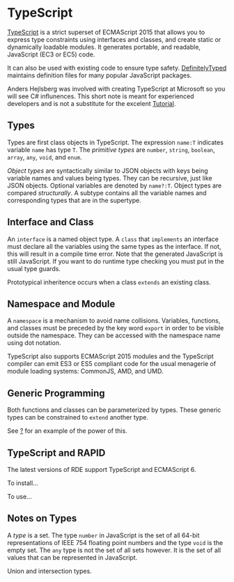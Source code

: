 # TypeScript

[TypeScript](http://www.typescriptlang.org)
is a strict superset of ECMAScript 2015 that allows you to express type
constraints using interfaces and classes, and create
static or dynamically loadable modules.
It generates portable, and readable,
JavaScript (EC3 or EC5) code.

It can also be used with existing code to ensure type safety.
[DefinitelyTyped](http://definitelytyped.org/) maintains
definition files for many popular JavaScript packages.

Anders Hejlsberg was involved with creating TypeScript at Microsoft
so you will see C# influnences.  This short note is meant for
experienced developers and is not a substitute for the excelent
[Tutorial](http://www.typescriptlang.org/docs/tutorial.html).

## Types

Types are first class objects in TypeScript.
The expression `name:T` indicates variable `name` has type `T`.
The _primitive types_ are `number`, `string`, `boolean`,
`array`, `any`, `void`, and `enum`.

_Object types_ are syntactically similar
to JSON objects with keys being variable names and values
being types. They can be recursive, just like JSON objects.
Optional variables are denoted by `name?:T`.
Object types are compared _structurally_.  A subtype contains all the
variable names and corresponding types that are in the supertype.

## Interface and Class
An `interface` is a named object type. A `class` that `implements` an
interface must declare all the variables using the same types as the
interface. If not, this will result in a compile time error.  Note that
the generated JavaScript is still JavaScript. If you want to do runtime
type checking you must put in the usual type guards.

Prototypical inheritence occurs when a class `extends` an existing class.

## Namespace and Module
A `namespace` is a mechanism to avoid name collisions.
Variables, functions, and classes must be preceded by the key word
`export` in order to be visible outside the namespace. They
can be accessed with the namespace name using dot notation.

TypeScript also supports ECMAScript 2015 modules and the TypeScript
compiler can emit ES3 or ES5 compliant code for the usual menagerie
of module loading systems: CommonJS, AMD, and UMD.

## Generic Programming
Both functions and classes can be parameterized by types. These generic
types can be constrained to `extend` another type.

See [?](?) for an example of the power of this.

## TypeScript and RAPID
The latest versions of RDE support TypeScript and ECMAScript 6.

To install...

To use...

## Notes on Types
A _type_ is a set. The type `number` in JavaScript is the set
of all 64-bit representations of IEEE 754 floating point numbers
and the type `void` is the empty set. The `any` type is not
the set of all sets however. It is the set of all values that
can be represented in JavaScript.

Union and intersection types.
